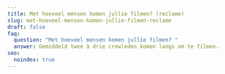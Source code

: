```yaml
---
title: Met hoeveel mensen komen jullie filmen? (reclame)
slug: met-hoeveel-mensen-komen-jullie-filmen-reclame
draft: false
faq:
  question: "Met hoeveel mensen komen jullie filmen? "
  answer: Gemiddeld twee à drie crewleden komen langs om te filmen.
seo:
  noindex: true
---
```

